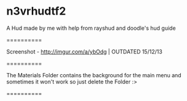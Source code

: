 n3vrhudtf2
==========

A Hud made by me with help from rayshud and doodle's hud guide

==========

Screenshot - http://imgur.com/a/ybOdg | OUTDATED 15/12/13

==========

The Materials Folder contains the background for the main menu and sometimes it won't work so just delete the Folder :>

==========


